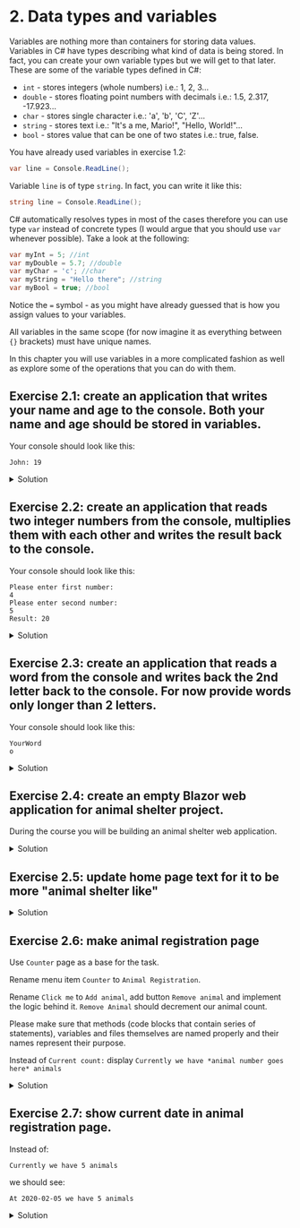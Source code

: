 # 2. Data types and variables

Variables are nothing more than containers for storing data values. Variables in C# have types describing what kind of data is being stored. In fact, you can create your own variable types but we will get to that later. These are some of the variable types defined in C#:
* `int` - stores integers (whole numbers) i.e.:  1, 2, 3...
* `double` - stores floating point numbers with decimals i.e.:  1.5, 2.317, -17.923...
* `char` - stores single character i.e.: 'a', 'b', 'C', 'Z'...
* `string` - stores text i.e.: "It's a me, Mario!", "Hello, World!"... 
* `bool` - stores value that can be one of two states i.e.: true, false.

You have already used variables in exercise 1.2: 
```csharp
var line = Console.ReadLine();
```
Variable `line` is of type `string`. In fact, you can write it like this:
```csharp
string line = Console.ReadLine();
```
C# automatically resolves types in most of the cases therefore you can use type `var` instead of concrete types (I would argue that you should use `var` whenever possible). Take a look at the following:
```csharp
var myInt = 5; //int
var myDouble = 5.7; //double
var myChar = 'c'; //char
var myString = "Hello there"; //string
var myBool = true; //bool
```
Notice the `=` symbol - as you might have already guessed that is how you assign values to your variables.

All variables in the same scope (for now imagine it as everything between `{}` brackets) must have unique names.

In this chapter you will use variables in a more complicated fashion as well as explore some of the operations that you can do with them.

## Exercise 2.1: create an application that writes your name and age to the console. Both your name and age should be stored in variables. 

Your console should look like this:
```
John: 19
```
<details>
<summary>Solution</summary>
<p>
    
### Step 1
Store your name and age into a separate variables:
```csharp
static void Main(string[] args)
{
    var name = "John";
    var age = 19;
}
```
Even though they are of different types (`string` and `int`) you can and probably should use type `var` in most of the cases.
### Step 2
Combine your name and age into a separate variable:
```csharp
static void Main(string[] args)
{
    var name = "John";
    var age = 19;
    var nameAndAge = name + ": " + age;
}
```
### Step 3
Write your name and age combination to the console:
```csharp
static void Main(string[] args)
{
    var name = "John";
    var age = 19;
    var nameAndAge = name + ": " + age;
    Console.WriteLine(nameAngAge);
}
```
### Step 4
Run the application.

</p>
</details>

## Exercise 2.2: create an application that reads two integer numbers from the console, multiplies them with each other and writes the result back to the console.

Your console should look like this:
```
Please enter first number:
4
Please enter second number:
5
Result: 20
```
<details>
<summary>Solution</summary>
<p>
    
### Step 1
Read both numbers from the console:
```csharp
static void Main(string[] args)
{
    Console.WriteLine("Please enter first number:");
    var number1 = int.Parse(Console.ReadLine());
    Console.WriteLine("Please enter second number:");
    var number2 = int.Parse(Console.ReadLine());
}
```
Notice the `int.Parse()` method - it is called parsing. `Console.ReadLine()` method returns result of type `string`. In order to use multiplication we need both of those numbers to be of type `int`. Since we know that we are only going to enter integer numbers we can try to tell the application to transform `string` to `int` by using parsing method - `int.Parse()`. Keep in mind that if your line is not an `int` number your application will crash.
### Step 2
Multiply your numbers and store the result into a separate variable:
```csharp
static void Main(string[] args)
{
    Console.WriteLine("Please enter first number:");
    var number1 = int.Parse(Console.ReadLine());
    Console.WriteLine("Please enter second number:");
    var number2 = int.Parse(Console.ReadLine());
    var result = number1 * number2;
}
```
### Step 3
Write the multiplication result to the console:
```csharp
static void Main(string[] args)
{
    Console.WriteLine("Please enter first number:");
    var number1 = int.Parse(Console.ReadLine());
    Console.WriteLine("Please enter second number:");
    var number2 = int.Parse(Console.ReadLine());
    var result = number1 * number2;
    Console.WriteLine("Result: " + result);
}
```
### Step 4
Run the application.

</p>
</details>

## Exercise 2.3: create an application that reads a word from the console and writes back the 2nd letter back to the console. For now provide words only longer than 2 letters.

Your console should look like this:
```
YourWord
o
```
<details>
<summary>Solution</summary>
<p>
    
### Step 1
Read the word from the console:
```csharp
static void Main(string[] args)
{
    var word = Console.ReadLine();
}
```
### Step 2
Place the second letter into a separate variable:
```csharp
static void Main(string[] args)
{
    var word = Console.ReadLine();
    var letter = word[1];
}
```
You can access letters from text by using `text[place - 1]` syntax. In this example the second letter place is 2 therefore we access it by using `word[2 - 1]` which is equal to `word[1]`. We can do that because text is of type `string` and type `string` is an `array` of type `char` (letters) but let's leave `array` for the future reference.
### Step 3
Write the letter to the console:
```csharp
static void Main(string[] args)
{
    var word = Console.ReadLine();
    var letter = word[1];
    Console.WriteLine(letter);
}
```
### Step 4
Run the application.

</p>
</details>

## Exercise 2.4: create an empty Blazor web application for animal shelter project.

During the course you will be building an animal shelter web application.

<details>
<summary>Solution</summary>
<p>
    
### Step 1
Open the terminal and browse to your workspace directory by executing the following commands:
```
$ mkdir C:/AnimalShelter; cd C:/AnimalShelter
```
`mkdir` is used to create a folder `C:/AnimalShelter` while `cd` is used to browse to the folder `C:/AnimalShelter`. If for some reason you want to create a folder in a differnet directory or you don't have a C disk - change`C:/AnimalShelter` part to your desired directory path.
### Step 2
Type the following command to create a default Blazor web application:
```
$ dotnet new blazor
```
### Step 3
Open the application in Visual Studio Code:
```
$ code .
```
If this doesn't work - open your application folder manually by using `File -> Open Folder` in Visual Studio Code.
### Step 4
In order to run the application select debug tab of Visual Studio Code and click `Start Debugging` or click `F5` or write `dotnet run` in a Terminal window. You should see the application opened in your web browser. If this doesn't happen - browse to https://localhost:5001. If you see some error messages about safety and certificates try using http://localhost:5000 instead. Feel free to explore it by clicking different tabs, buttons. Congratulations - you have just created your first web application.

</p>
</details>

## Exercise 2.5: update home page text for it to be more "animal shelter like"

<details>
<summary>Solution</summary>
<p>

### Step 1
Update `Index.razor` file in folder `Pages`:

```cshtml
@page "/"

<h1>Welcome to our animal shelter page!</h1>

Here you can adopt your future pet.

```

`Index.razor` is the file that represents our home page.

</p>
</details>

## Exercise 2.6: make animal registration page

Use `Counter` page as a base for the task.

Rename menu item `Counter` to `Animal Registration`.

Rename `Click me` to `Add animal`, add button `Remove animal` and implement the logic behind it. `Remove Animal` should decrement our animal count. 

Please make sure that methods (code blocks that contain series of statements), variables and files themselves are named properly and their names represent their purpose.

Instead of `Current count:` display `Currently we have *animal number goes here* animals`

<details>
<summary>Solution</summary>
<p>

### Step 1
Change text `Counter` to `Animal Registration` in `NavMenu.razor` file under `Shared` folder:

```html
...
<span class="oi oi-plus" aria-hidden="true"></span> Animal Registration
...
```
`NavMenu.razor` file represents our menu.

### Step 2
Rename file `Counter.razor` to `AnimalRegistration.razor`.
Change first line of the file to `@page "/animalregistration"`.
Change menu item in `NavMenu.razor` to point to the new page name which is `animalregistration`.
```html
<NavLink class="nav-link" href="animalregistration">
    <span class="oi oi-plus" aria-hidden="true"></span> Animal Registration
</NavLink>
```
We use purposeful names for files and code so that other developers who will read your code would have an easier time understanding it. Also, for yourself when you return to the code after some time.

Setting first line of our page code to `@page "/animalregistration"` will make the page available under this path (note the URL of the page when you're on animal registration page).

We also have to update `href` on our menu item so the code knows where to point us when we click menu item.

### Step 3
In `AnimalRegistration.razor` rename methods and variables:

- Rename `currentCount` variable to `animalCount`.
- Rename method `IncrementCount` to `AddAnimal`.
- Rename button to `Add animal`.

We also have to rename those methods and variables in all places they are used:
```cshtml
@page "/animalregistration"

<h1>Animal Registration</h1>

<p>Currently we have @animalCount animals</p>

<button class="btn btn-primary" @onclick="AddAnimal">Add Animal</button>

@code {
    private int animalCount = 0;

    private void AddAnimal()
    {
        animalCount++;
    }
}

```
Proper naming is extremely important in programming.

### Step 4
Add method for handling animal removal:
```csharp
private void RemoveAnimal()
{
    animalCount--;
}
```
Don't worry if you still don't understand what method is. We're going to come back to it later.
In `RemoveAnimal` method we decrement variable `animalCount`.

### Step 5
Add button `Remove animal`. Very similar to `Add animal` button. Don't forget to set onclick method to `RemoveAnimal`:

```cshtml
...
<button class="btn btn-primary" @onclick="RemoveAnimal">Remove animal</button>
...
```
Here we added button with text `Remove animal` which executes method `RemoveAnimal` when clicked.

### Step 6
Run the application.

</p>
</details>

## Exercise 2.7: show current date in animal registration page.

Instead of:
```
Currently we have 5 animals
```
we should see:
```
At 2020-02-05 we have 5 animals
```

<details>
<summary>Solution</summary>

You can use `DateTime` type like this:

```cshtml
<p>At @DateTime.Today.ToShortDateString() we have @animalCount animals.</p>
```

We can access current date by calling `Today` from type `DateTime`. When Today gets converted (automatically) from type `DateTime` to type `String` it displays time as zeros - instead of "2020-02-04" we get "2020-02-04 00:00:00". To fix this we use `ToShortDateString` method which returns date as a type `String` without time part.

</details>
